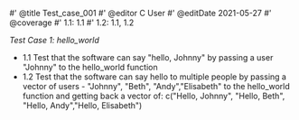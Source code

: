 #' @title Test_case_001
#' @editor C User
#' @editDate 2021-05-27
#' @coverage
#' 1.1: 1.1
#' 1.2: 1.1, 1.2


*Test Case 1: hello_world*

+ 1.1 Test that the software can say "hello, Johnny" by passing a user "Johnny" to the hello_world function
+ 1.2 Test that the software can say hello to multiple people by passing a vector of users - "Johnny", "Beth", "Andy","Elisabeth" to the hello_world function and getting back a vector of: c("Hello, Johnny", "Hello, Beth", "Hello, Andy","Hello, Elisabeth")
